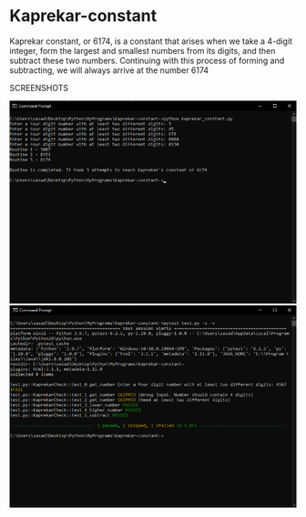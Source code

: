 # Kaprekar-constant

Kaprekar constant, or 6174, is a constant that arises when we take a 4-digit integer, form the largest and smallest numbers from its digits, 
and then subtract these two numbers. Continuing with this process of forming and subtracting, we will always arrive at the number 6174

SCREENSHOTS<br>

<img src="./assets/run.png" />
<img src="./assets/test.png" />